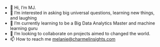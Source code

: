 - 👋 Hi, I’m MJ. 
- 👀 I’m interested in asking big universal questions, learning new things, and laughing
- 🌱 I’m currently learning to be a Big Data Analytics Master and machine learning guru
- 💞️ I’m looking to collaborate on projects aimed to changed the world. 
- 📫 How to reach me melanie@charmelinsights.com

<!---
melpatjen16/melpatjen16 is a ✨ special ✨ repository because its `README.md` (this file) appears on your GitHub profile.
You can click the Preview link to take a look at your changes.
--->
